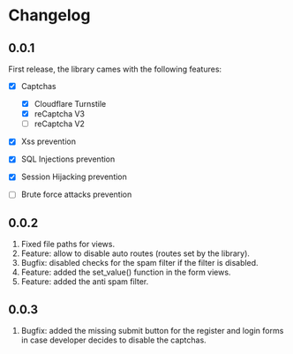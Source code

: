 # Changelog

## 0.0.1
First release, the library cames with the following features:
- [x] Captchas
	- [x] Cloudflare Turnstile
	- [x] reCaptcha V3
	- [ ] reCaptcha V2
- [x] Xss prevention
- [x] SQL Injections prevention
- [x] Session Hijacking prevention
- [ ] Brute force attacks prevention


## 0.0.2
1. Fixed file paths for views.
2. Feature: allow to disable auto routes (routes set by the library).
3. Bugfix: disabled checks for the spam filter if the filter is disabled.
4. Feature: added the set_value() function in the form views.
5. Feature: added the anti spam filter.


## 0.0.3
1. Bugfix: added the missing submit button for the register and login forms in case developer decides to disable the captchas.
